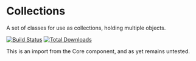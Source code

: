 Collections
==========
A set of classes for use as collections, holding multiple objects.

[![Build Status](https://travis-ci.org/CentralApps/Collections.png)](https://travis-ci.org/CentralApps/Collections) [![Total Downloads](https://poser.pugx.org/centralapps/collections/d/total.png)](https://packagist.org/packages/centralapps/collections)

This is an import from the Core component, and as yet remains untested.

